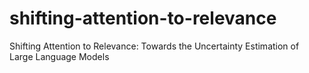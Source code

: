 # shifting-attention-to-relevance
Shifting Attention to Relevance: Towards the Uncertainty Estimation of Large Language Models
